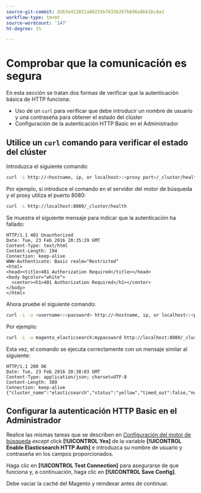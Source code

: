 ```yaml
---
source-git-commit: d263e412022a89255b7d33b267b696a8bb1bc8a2
workflow-type: tm+mt
source-wordcount: '147'
ht-degree: 1%

---
```

# Comprobar que la comunicación es segura

En esta sección se tratan dos formas de verificar que la autenticación básica de HTTP funciona:

* Uso de un `curl` para verificar que debe introducir un nombre de usuario y una contraseña para obtener el estado del clúster
* Configuración de la autenticación HTTP Basic en el Administrador

## Utilice un `curl` comando para verificar el estado del clúster

Introduzca el siguiente comando:

```bash
curl -i http://<hostname, ip, or localhost>:<proxy port>/_cluster/health
```

Por ejemplo, si introduce el comando en el servidor del motor de búsqueda y el proxy utiliza el puerto 8080:

```bash
curl -i http://localhost:8080/_cluster/health
```

Se muestra el siguiente mensaje para indicar que la autenticación ha fallado:

```terminal
HTTP/1.1 401 Unauthorized
Date: Tue, 23 Feb 2016 20:35:29 GMT
Content-Type: text/html
Content-Length: 194
Connection: keep-alive
WWW-Authenticate: Basic realm="Restricted"
<html>
<head><title>401 Authorization Required</title></head>
<body bgcolor="white">
  <center><h1>401 Authorization Required</h1></center>
</body>
</html>
```

Ahora pruebe el siguiente comando:

```bash
curl -i -u <username>:<password> http://<hostname, ip, or localhost>:<proxy port>/_cluster/health
```

Por ejemplo:

```bash
curl -i -u magento_elasticsearch:mypassword http://localhost:8080/_cluster/health
```

Esta vez, el comando se ejecuta correctamente con un mensaje similar al siguiente:

```terminal
HTTP/1.1 200 OK
Date: Tue, 23 Feb 2016 20:38:03 GMT
Content-Type: application/json; charset=UTF-8
Content-Length: 389
Connection: keep-alive
{"cluster_name":"elasticsearch","status":"yellow","timed_out":false,"number_of_nodes":1,"number_of_data_nodes":1,"active_primary_shards":5,"active_shards":5,"relocating_shards":0,"initializing_shards":0,"unassigned_shards":5,"delayed_unassigned_shards":0,"number_of_pending_tasks":0,"number_of_in_flight_fetch":0,"task_max_waiting_in_queue_millis":0,"active_shards_percent_as_number":50.0}
```

## Configurar la autenticación HTTP Basic en el Administrador

Realice las mismas tareas que se describen en [Configuración del motor de búsqueda](../configuration/search/configure-search-engine.md) *except* click **[!UICONTROL Yes]** de la variable **[!UICONTROL Enable Elasticsearch HTTP Auth]** e introduzca su nombre de usuario y contraseña en los campos proporcionados.

Haga clic en **[!UICONTROL Test Connection]** para asegurarse de que funciona y, a continuación, haga clic en **[!UICONTROL Save Config]**.

Debe vaciar la caché del Magento y reindexar antes de continuar.
